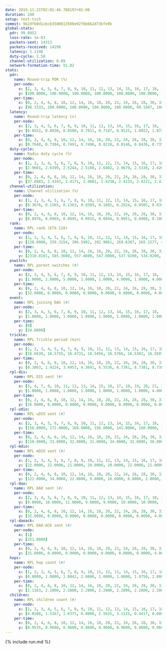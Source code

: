```yaml
---
date: 2019-11-21T02:01:46.788197+01:00
duration: 240
setup: test-tsch
commit: 9b2dfb0d1cbcb3500813508e92f8b662d73bfe9b
global-stats:
  pdr: 99.8952
  loss-rate: 1e-03
  packets-sent: 14313
  packets-received: 14298
  latency: 1.1198
  duty-cycle: 2.58
  channel-utilization: 0.09
  network-formation-time: 91.02
stats:
  pdr:
    name: Round-trip PDR (%)
    per-node:
      x: [2, 3, 4, 5, 6, 7, 8, 9, 10, 11, 12, 13, 14, 15, 16, 17, 18, 19, 20, 21, 22, 23, 24, 25]
      y: [100.0000, 100.0000, 100.0000, 100.0000, 100.0000, 100.0000, 100.0000, 100.0000, 100.0000, 100.0000, 100.0000, 99.6870, 100.0000, 99.6522, 100.0000, 99.6748, 100.0000, 100.0000, 99.8342, 100.0000, 100.0000, 99.8325, 99.6599, 99.0792]
    per-time:
      x: [0, 2, 4, 6, 8, 10, 12, 14, 16, 18, 20, 22, 24, 26, 28, 30, 32, 34, 36, 38, 40, 42, 44, 46, 48, 50, 52, 54, 56, 58, 60, 62, 64, 66, 68, 70, 72, 74, 76, 78, 80, 82, 84, 86, 88, 90, 92, 94, 96, 98, 100, 102, 104, 106, 108, 110, 112, 114, 116, 118, 120, 122, 124, 126, 128, 130, 132, 134, 136, 138, 140, 142, 144, 146, 148, 150, 152, 154, 156, 158, 160, 162, 164, 166, 168, 170, 172, 174, 176, 178, 180, 182, 184, 186, 188, 190, 192, 194, 196, 198, 200, 202, 204, 206, 208, 210, 212, 214, 216, 218, 220, 222, 224, 226, 228, 230, 232, 234, 236, 238, 240]
      y: [98.3333, 100.0000, 100.0000, 100.0000, 100.0000, 99.1667, 100.0000, 99.1597, 100.0000, 100.0000, 100.0000, 100.0000, 100.0000, 100.0000, 100.0000, 100.0000, 100.0000, 100.0000, 100.0000, 100.0000, 100.0000, 100.0000, 98.3333, 100.0000, 100.0000, 100.0000, 100.0000, 100.0000, 100.0000, 100.0000, 100.0000, 100.0000, 100.0000, 100.0000, 100.0000, 100.0000, 100.0000, 99.1667, 100.0000, 100.0000, 100.0000, 100.0000, 100.0000, 100.0000, 100.0000, 100.0000, 100.0000, 100.0000, 100.0000, 100.0000, 100.0000, 100.0000, 100.0000, 100.0000, 100.0000, 100.0000, 96.6667, 98.3333, 100.0000, 100.0000, 100.0000, 100.0000, 100.0000, 100.0000, 100.0000, 100.0000, 100.0000, 100.0000, 100.0000, 100.0000, 100.0000, 100.0000, 99.1667, 100.0000, 99.1667, 100.0000, 100.0000, 100.0000, 100.0000, 100.0000, 100.0000, 100.0000, 100.0000, 100.0000, 100.0000, 100.0000, 100.0000, 100.0000, 100.0000, 100.0000, 100.0000, 100.0000, 100.0000, 100.0000, 100.0000, 100.0000, 100.0000, 100.0000, 100.0000, 100.0000, 100.0000, 100.0000, 100.0000, 100.0000, 100.0000, 100.0000, 100.0000, 100.0000, 100.0000, 100.0000, 100.0000, 100.0000, 100.0000, 100.0000, 100.0000, 100.0000, 100.0000, 100.0000, 100.0000, 100.0000, null]
  latency:
    name: Round-trip latency (s)
    per-node:
      x: [2, 3, 4, 5, 6, 7, 8, 9, 10, 11, 12, 13, 14, 15, 16, 17, 18, 19, 20, 21, 22, 23, 24, 25]
      y: [0.6552, 0.8830, 0.8500, 0.7911, 0.7187, 0.9125, 1.0922, 1.0727, 0.9342, 1.1191, 0.9308, 1.0554, 1.1880, 1.1647, 1.0653, 1.2101, 1.3294, 1.3017, 1.2331, 1.3671, 1.4405, 1.5536, 1.4945, 1.5886]
    per-time:
      x: [0, 2, 4, 6, 8, 10, 12, 14, 16, 18, 20, 22, 24, 26, 28, 30, 32, 34, 36, 38, 40, 42, 44, 46, 48, 50, 52, 54, 56, 58, 60, 62, 64, 66, 68, 70, 72, 74, 76, 78, 80, 82, 84, 86, 88, 90, 92, 94, 96, 98, 100, 102, 104, 106, 108, 110, 112, 114, 116, 118, 120, 122, 124, 126, 128, 130, 132, 134, 136, 138, 140, 142, 144, 146, 148, 150, 152, 154, 156, 158, 160, 162, 164, 166, 168, 170, 172, 174, 176, 178, 180, 182, 184, 186, 188, 190, 192, 194, 196, 198, 200, 202, 204, 206, 208, 210, 212, 214, 216, 218, 220, 222, 224, 226, 228, 230, 232, 234, 236, 238, 240]
      y: [0.7648, 0.7304, 0.7491, 0.7496, 0.8218, 0.8146, 0.8436, 0.7359, 0.7719, 0.7714, 0.8068, 0.8153, 0.7315, 0.7203, 0.7868, 0.7779, 0.6973, 0.7112, 0.7774, 0.7572, 0.7727, 0.7727, 0.7449, 0.7716, 0.7637, 0.8314, 0.7860, 0.7847, 0.7859, 0.7449, 0.7681, 0.7391, 0.7584, 0.8516, 0.7671, 0.8427, 0.8430, 0.7728, 0.7661, 0.7245, 0.7410, 0.8156, 0.8188, 0.8189, 0.7407, 0.7077, 0.6947, 0.7528, 0.7807, 0.8206, 0.7951, 0.7507, 0.6391, 0.8654, 0.9210, 0.7996, 0.9057, 0.7875, 0.7796, 0.9746, 0.9484, 0.9028, 0.7602, 0.7469, 0.7803, 1.0499, 1.4082, 1.1739, 0.9692, 0.9239, 0.8280, 1.0854, 1.6424, 1.6023, 1.3502, 1.1585, 0.8492, 1.1634, 1.6323, 1.6805, 1.6003, 1.5600, 1.2907, 1.2908, 1.6120, 1.6706, 1.5932, 1.6645, 1.6196, 1.6175, 1.6294, 1.6698, 1.6347, 1.7010, 1.6327, 1.6424, 1.6304, 1.6669, 1.6189, 1.6018, 1.6882, 1.6125, 1.6218, 1.6687, 1.6584, 1.6724, 1.7483, 1.6524, 1.6840, 1.6854, 1.6920, 1.6309, 1.6713, 1.6071, 1.7449, 1.6791, 1.6350, 1.6617, 1.6404, 1.6366, null]
  duty-cycle:
    name: Radio duty cycle (%)
    per-node:
      x: [1, 2, 3, 4, 5, 6, 7, 8, 9, 10, 11, 12, 13, 14, 15, 16, 17, 18, 19, 20, 21, 22, 23, 24, 25]
      y: [2.9601, 2.6399, 2.5244, 2.5160, 2.6402, 2.9679, 2.5338, 2.4202, 2.4999, 2.5880, 2.5498, 2.7377, 2.4109, 2.5279, 2.5193, 2.7561, 2.6040, 2.6575, 2.5686, 2.5647, 2.6936, 2.7522, 2.6280, 2.6292, 2.7224]
    per-time:
      x: [0, 2, 4, 6, 8, 10, 12, 14, 16, 18, 20, 22, 24, 26, 28, 30, 32, 34, 36, 38, 40, 42, 44, 46, 48, 50, 52, 54, 56, 58, 60, 62, 64, 66, 68, 70, 72, 74, 76, 78, 80, 82, 84, 86, 88, 90, 92, 94, 96, 98, 100, 102, 104, 106, 108, 110, 112, 114, 116, 118, 120, 122, 124, 126, 128, 130, 132, 134, 136, 138, 140, 142, 144, 146, 148, 150, 152, 154, 156, 158, 160, 162, 164, 166, 168, 170, 172, 174, 176, 178, 180, 182, 184, 186, 188, 190, 192, 194, 196, 198, 200, 202, 204, 206, 208, 210, 212, 214, 216, 218, 220, 222, 224, 226, 228, 230, 232, 234, 236, 238, 240]
      y: [27.8083, 2.4343, 2.4171, 2.4081, 2.4238, 2.4133, 2.4221, 2.4346, 2.4061, 2.4140, 2.4091, 2.4128, 2.4143, 2.4148, 2.4392, 2.4263, 2.4229, 2.3952, 2.4030, 2.4174, 2.4052, 2.4112, 2.4155, 2.4166, 2.4108, 2.4176, 2.4130, 2.4075, 2.4354, 2.4085, 2.4063, 2.4131, 2.4069, 2.4123, 2.4174, 2.4023, 2.4210, 2.4100, 2.4117, 2.4124, 2.4135, 2.4100, 2.4199, 2.4270, 2.4146, 2.4109, 2.4086, 2.4000, 2.4078, 2.4178, 2.4288, 2.4204, 2.4032, 2.4153, 2.4079, 2.4250, 2.3986, 2.4257, 2.4173, 2.4229, 2.4273, 2.4300, 2.4126, 2.4091, 2.4138, 2.4079, 2.4012, 2.4086, 2.4235, 2.4143, 2.4190, 2.4299, 2.4220, 2.5155, 2.3256, 2.3363, 2.3728, 2.4370, 2.4273, 2.4321, 2.4386, 2.4377, 2.4290, 2.4150, 2.4040, 2.4295, 2.4298, 2.4197, 2.4304, 2.4221, 2.4144, 2.4225, 2.4271, 2.4241, 2.4367, 2.4298, 2.4328, 2.4074, 2.4230, 2.4175, 2.4309, 2.4319, 2.4186, 2.4345, 2.4194, 2.4170, 2.4224, 2.4323, 2.4112, 2.4269, 2.4236, 2.4372, 2.4178, 2.4305, 2.4229, 2.4326, 2.4264, 2.4183, 2.4218, 2.4133, null]
  channel-utilization:
    name: Channel utilization (%)
    per-node:
      x: [1, 2, 3, 4, 5, 6, 7, 8, 9, 10, 11, 12, 13, 14, 15, 16, 17, 18, 19, 20, 21, 22, 23, 24, 25]
      y: [0.3676, 0.1565, 0.1303, 0.0309, 0.1882, 0.2924, 0.0505, 0.0391, 0.0366, 0.1223, 0.0330, 0.1484, 0.0819, 0.0351, 0.0449, 0.1371, 0.0726, 0.0921, 0.0397, 0.0573, 0.0346, 0.0410, 0.0338, 0.0305, 0.0305]
    per-time:
      x: [0, 2, 4, 6, 8, 10, 12, 14, 16, 18, 20, 22, 24, 26, 28, 30, 32, 34, 36, 38, 40, 42, 44, 46, 48, 50, 52, 54, 56, 58, 60, 62, 64, 66, 68, 70, 72, 74, 76, 78, 80, 82, 84, 86, 88, 90, 92, 94, 96, 98, 100, 102, 104, 106, 108, 110, 112, 114, 116, 118, 120, 122, 124, 126, 128, 130, 132, 134, 136, 138, 140, 142, 144, 146, 148, 150, 152, 154, 156, 158, 160, 162, 164, 166, 168, 170, 172, 174, 176, 178, 180, 182, 184, 186, 188, 190, 192, 194, 196, 198, 200, 202, 204, 206, 208, 210, 212, 214, 216, 218, 220, 222, 224, 226, 228, 230, 232, 234, 236, 238, 240]
      y: [0.0976, 0.0969, 0.0895, 0.0915, 0.0944, 0.0951, 0.0988, 0.1000, 0.0891, 0.0927, 0.0940, 0.0950, 0.0959, 0.0933, 0.1027, 0.0970, 0.0960, 0.0844, 0.0884, 0.0946, 0.0905, 0.0931, 0.0928, 0.0945, 0.0902, 0.0953, 0.0935, 0.0931, 0.1047, 0.0927, 0.0930, 0.0948, 0.0900, 0.0930, 0.0970, 0.0901, 0.0994, 0.0942, 0.0960, 0.0913, 0.0935, 0.0913, 0.0961, 0.0990, 0.0932, 0.0888, 0.0902, 0.0871, 0.0894, 0.0959, 0.0944, 0.0942, 0.0882, 0.0926, 0.0907, 0.1031, 0.0880, 0.1035, 0.0917, 0.0936, 0.0981, 0.0974, 0.0905, 0.0890, 0.0924, 0.0906, 0.0863, 0.0849, 0.0893, 0.0894, 0.0959, 0.0993, 0.0919, 0.1566, 0.0413, 0.0447, 0.0596, 0.1003, 0.0951, 0.0998, 0.1003, 0.1018, 0.0936, 0.0932, 0.0834, 0.0972, 0.0951, 0.0941, 0.0984, 0.0923, 0.0910, 0.0943, 0.0962, 0.0953, 0.0983, 0.0976, 0.0967, 0.0881, 0.0945, 0.0931, 0.0977, 0.0973, 0.0913, 0.0975, 0.0951, 0.0948, 0.0970, 0.0984, 0.0926, 0.0974, 0.0947, 0.1000, 0.0917, 0.0974, 0.0967, 0.0997, 0.0969, 0.0942, 0.0925, 0.0898, null]
  rank:
    name: RPL rank (ETX-128)
    per-node:
      x: [1, 2, 3, 4, 5, 6, 7, 8, 9, 10, 11, 12, 13, 14, 15, 16, 17, 18, 19, 20, 21, 22, 23, 24, 25]
      y: [128.0000, 259.3154, 306.5992, 392.9061, 269.6307, 265.1577, 401.7418, 488.5062, 532.2377, 422.2479, 562.6405, 427.6240, 526.2269, 591.6844, 576.1504, 510.6122, 523.0453, 596.5469, 634.6774, 633.9433, 667.3770, 666.5000, 1007.3200, 1008.6316, 746.1184]
    per-time:
      x: [0, 2, 4, 6, 8, 10, 12, 14, 16, 18, 20, 22, 24, 26, 28, 30, 32, 34, 36, 38, 40, 42, 44, 46, 48, 50, 52, 54, 56, 58, 60, 62, 64, 66, 68, 70, 72, 74, 76, 78, 80, 82, 84, 86, 88, 90, 92, 94, 96, 98, 100, 102, 104, 106, 108, 110, 112, 114, 116, 118, 120, 122, 124, 126, 128, 130, 132, 134, 136, 138, 140, 142, 144, 146, 148, 150, 152, 154, 156, 158, 160, 162, 164, 166, 168, 170, 172, 174, 176, 178, 180, 182, 184, 186, 188, 190, 192, 194, 196, 198, 200, 202, 204, 206, 208, 210, 212, 214, 216, 218, 220, 222, 224, 226, 228, 230, 232, 234, 236, 238, 240]
      y: [2310.8101, 585.3600, 557.4600, 547.0000, 537.9200, 534.0200, 549.8000, 564.3333, 528.1800, 521.5800, 526.0196, 512.1200, 516.9200, 514.5882, 514.5385, 508.0400, 514.4902, 515.7400, 517.2600, 522.6800, 525.7451, 522.9412, 527.7500, 525.0192, 512.5000, 513.0000, 511.0400, 508.1765, 515.4038, 506.8600, 505.0392, 503.8000, 503.6400, 499.3922, 497.3200, 496.3600, 497.2400, 493.0392, 494.1800, 488.3269, 478.0400, 480.1800, 484.4902, 483.6275, 487.5294, 486.9400, 486.1000, 484.7800, 483.4808, 491.0600, 504.5098, 502.0200, 494.9200, 496.0200, 503.3396, 499.8889, 497.7200, 503.6078, 499.7000, 493.0200, 497.4510, 501.6800, 497.2800, 496.1961, 494.7200, 503.0926, 490.5294, 489.7800, 489.1600, 485.0400, 476.9800, 474.7451, 477.6471, 579.9669, 553.1129, 486.9705, 499.5808, 504.1600, 503.7843, 499.8824, 497.9000, 497.0800, 497.1154, 492.6800, 498.2941, 493.2800, 493.2000, 494.4000, 497.1000, 498.9216, 496.4400, 497.3200, 495.9600, 495.3000, 501.6200, 498.0196, 505.6400, 497.0400, 495.7400, 495.1200, 502.8400, 499.3922, 494.1569, 495.5882, 494.7600, 492.9020, 491.9400, 500.3922, 499.2549, 491.8400, 492.6400, 495.7400, 493.6667, 488.4000, 491.6800, 494.4615, 489.0392, 486.8200, 485.3529, 479.9400, null]
  pswitch:
    name: RPL parent switches (#)
    per-node:
      x: [2, 3, 4, 5, 6, 7, 8, 9, 10, 11, 12, 13, 14, 15, 16, 17, 18, 19, 20, 21, 22, 23, 24, 25]
      y: [1.0000, 2.0000, 5.0000, 1.0000, 1.0000, 4.0000, 1.0000, 4.0000, 2.0000, 2.0000, 2.0000, 3.0000, 4.0000, 6.0000, 5.0000, 3.0000, 5.0000, 8.0000, 7.0000, 5.0000, 5.0000, 10.0000, 7.0000, 6.0000]
    per-time:
      x: [0, 2, 4, 6, 8, 10, 12, 14, 16, 18, 20, 22, 24, 26, 28, 30, 32, 34, 36, 38, 40, 42, 44, 46, 48, 50, 52, 54, 56, 58, 60, 62, 64, 66, 68, 70, 72, 74, 76, 78, 80, 82, 84, 86, 88, 90, 92, 94, 96, 98, 100, 102, 104, 106, 108, 110, 112, 114, 116, 118, 120, 122, 124, 126, 128, 130, 132, 134, 136, 138, 140, 142, 144, 146, 148, 150, 152, 154, 156, 158, 160, 162, 164, 166, 168, 170, 172, 174, 176, 178, 180, 182, 184, 186, 188, 190, 192, 194, 196, 198, 200, 202, 204, 206, 208, 210, 212, 214, 216, 218, 220, 222, 224, 226, 228, 230, 232, 234, 236]
      y: [32.0000, 0.0000, 0.0000, 0.0000, 0.0000, 0.0000, 0.0000, 4.0000, 0.0000, 0.0000, 1.0000, 0.0000, 0.0000, 1.0000, 2.0000, 0.0000, 1.0000, 0.0000, 0.0000, 0.0000, 1.0000, 1.0000, 2.0000, 2.0000, 0.0000, 1.0000, 0.0000, 1.0000, 2.0000, 0.0000, 1.0000, 0.0000, 0.0000, 1.0000, 0.0000, 0.0000, 0.0000, 1.0000, 0.0000, 2.0000, 0.0000, 0.0000, 1.0000, 1.0000, 1.0000, 0.0000, 0.0000, 0.0000, 2.0000, 0.0000, 1.0000, 0.0000, 0.0000, 0.0000, 3.0000, 4.0000, 0.0000, 1.0000, 0.0000, 0.0000, 1.0000, 0.0000, 0.0000, 1.0000, 0.0000, 4.0000, 1.0000, 0.0000, 0.0000, 0.0000, 0.0000, 1.0000, 1.0000, 0.0000, 1.0000, 1.0000, 0.0000, 0.0000, 1.0000, 1.0000, 0.0000, 0.0000, 2.0000, 0.0000, 1.0000, 0.0000, 0.0000, 0.0000, 0.0000, 1.0000, 0.0000, 0.0000, 0.0000, 0.0000, 0.0000, 1.0000, 0.0000, 0.0000, 0.0000, 0.0000, 0.0000, 1.0000, 1.0000, 1.0000, 0.0000, 1.0000, 0.0000, 1.0000, 1.0000, 0.0000, 0.0000, 0.0000, 1.0000, 0.0000, 0.0000, 2.0000, 1.0000, 0.0000, 1.0000]
  event:
    name: RPL joining DAG (#)
    per-node:
      x: [2, 3, 4, 5, 6, 7, 8, 9, 10, 11, 12, 13, 14, 15, 16, 17, 18, 19, 20, 21, 22, 23, 24, 25]
      y: [1.0000, 1.0000, 1.0000, 1.0000, 1.0000, 1.0000, 1.0000, 1.0000, 1.0000, 1.0000, 1.0000, 1.0000, 1.0000, 1.0000, 1.0000, 1.0000, 1.0000, 1.0000, 1.0000, 1.0000, 1.0000, 1.0000, 1.0000, 1.0000]
    per-time:
      x: [0]
      y: [24.0000]
  trickle:
    name: RPL Trickle period (min)
    per-node:
      x: [1, 2, 3, 4, 5, 6, 7, 8, 9, 10, 11, 12, 13, 14, 15, 16, 17, 18, 19, 20, 21, 22, 23, 24, 25]
      y: [16.6639, 16.5755, 16.4731, 16.5456, 16.5766, 16.5302, 16.5507, 16.5302, 16.4388, 16.5341, 16.4636, 16.5341, 17.3357, 16.5412, 16.4739, 16.4670, 16.4629, 16.4687, 16.5492, 16.5111, 16.6056, 16.5877, 16.5216, 16.5454, 16.5735]
    per-time:
      x: [0, 2, 4, 6, 8, 10, 12, 14, 16, 18, 20, 22, 24, 26, 28, 30, 32, 34, 36, 38, 40, 42, 44, 46, 48, 50, 52, 54, 56, 58, 60, 62, 64, 66, 68, 70, 72, 74, 76, 78, 80, 82, 84, 86, 88, 90, 92, 94, 96, 98, 100, 102, 104, 106, 108, 110, 112, 114, 116, 118, 120, 122, 124, 126, 128, 130, 132, 134, 136, 138, 140, 142, 144, 146, 148, 150, 152, 154, 156, 158, 160, 162, 164, 166, 168, 170, 172, 174, 176, 178, 180, 182, 184, 186, 188, 190, 192, 194, 196, 198, 200, 202, 204, 206, 208, 210, 212, 214, 216, 218, 220, 222, 224, 226, 228, 230, 232, 234, 236, 238, 240]
      y: [0.3863, 1.9224, 3.4953, 4.3691, 6.5536, 8.7381, 8.7381, 8.7381, 9.2624, 17.4763, 17.4763, 17.4763, 17.4763, 17.4763, 17.4763, 17.4763, 17.4763, 17.4763, 17.4763, 17.4763, 17.4763, 17.4763, 17.4763, 17.4763, 17.4763, 17.4763, 17.4763, 17.4763, 17.4763, 17.4763, 17.4763, 17.4763, 17.4763, 17.4763, 17.4763, 17.4763, 17.4763, 17.4763, 17.4763, 17.4763, 17.4763, 17.4763, 17.4763, 17.4763, 17.4763, 17.4763, 17.4763, 17.4763, 17.4763, 17.4763, 17.4763, 17.4763, 17.4763, 17.4763, 17.4763, 17.4763, 17.4763, 17.4763, 17.4763, 17.4763, 17.4763, 17.4763, 17.4763, 17.4763, 17.4763, 17.4763, 17.4763, 17.4763, 17.4763, 17.4763, 17.4763, 17.4763, 17.4763, 17.4763, 17.4763, 17.4763, 17.4763, 17.4763, 17.4763, 17.4763, 17.4763, 17.4763, 17.4763, 17.4763, 17.4763, 17.4763, 17.4763, 17.4763, 17.4763, 17.4763, 17.4763, 17.4763, 17.4763, 17.4763, 17.4763, 17.4763, 17.4763, 17.4763, 17.4763, 17.4763, 17.4763, 17.4763, 17.4763, 17.4763, 17.4763, 17.4763, 17.4763, 17.4763, 17.4763, 17.4763, 17.4763, 17.4763, 17.4763, 17.4763, 17.4763, 17.4763, 17.4763, 17.4763, 17.4763, 17.4763, null]
  rpl-dis:
    name: RPL DIS sent (#)
    per-node:
      x: [3, 4, 7, 9, 10, 11, 12, 13, 14, 15, 16, 17, 18, 19, 20, 21, 22, 23, 24, 25]
      y: [1.0000, 1.0000, 1.0000, 1.0000, 1.0000, 1.0000, 1.0000, 4.0000, 2.0000, 1.0000, 1.0000, 1.0000, 1.0000, 2.0000, 1.0000, 2.0000, 2.0000, 2.0000, 2.0000, 2.0000]
    per-time:
      x: [0, 2, 4, 6, 8, 10, 12, 14, 16, 18, 20, 22, 24, 26, 28, 30, 32, 34, 36, 38, 40, 42, 44, 46, 48, 50, 52, 54, 56, 58, 60, 62, 64, 66, 68, 70, 72, 74, 76, 78, 80, 82, 84, 86, 88, 90, 92, 94, 96, 98, 100, 102, 104, 106, 108, 110, 112, 114, 116, 118, 120, 122, 124, 126, 128, 130, 132, 134, 136, 138, 140, 142, 144, 146, 148, 150, 152]
      y: [26.0000, 0.0000, 0.0000, 0.0000, 0.0000, 0.0000, 0.0000, 0.0000, 0.0000, 0.0000, 0.0000, 0.0000, 0.0000, 0.0000, 0.0000, 0.0000, 0.0000, 0.0000, 0.0000, 0.0000, 0.0000, 0.0000, 0.0000, 0.0000, 0.0000, 0.0000, 0.0000, 0.0000, 0.0000, 0.0000, 0.0000, 0.0000, 0.0000, 0.0000, 0.0000, 0.0000, 0.0000, 0.0000, 0.0000, 0.0000, 0.0000, 0.0000, 0.0000, 0.0000, 0.0000, 0.0000, 0.0000, 0.0000, 0.0000, 0.0000, 0.0000, 0.0000, 0.0000, 0.0000, 0.0000, 0.0000, 0.0000, 0.0000, 0.0000, 0.0000, 0.0000, 0.0000, 0.0000, 0.0000, 0.0000, 0.0000, 0.0000, 0.0000, 0.0000, 0.0000, 0.0000, 0.0000, 0.0000, 0.0000, 1.0000, 3.0000, 0.0000]
  rpl-udio:
    name: RPL uDIO sent (#)
    per-node:
      x: [2, 3, 4, 5, 6, 7, 8, 9, 10, 11, 12, 13, 14, 15, 16, 17, 18, 19, 20, 21, 22, 23, 24, 25]
      y: [156.0000, 172.0000, 168.0000, 156.0000, 141.0000, 160.0000, 161.0000, 169.0000, 157.0000, 165.0000, 172.0000, 175.0000, 161.0000, 166.0000, 158.0000, 166.0000, 160.0000, 175.0000, 174.0000, 159.0000, 174.0000, 164.0000, 165.0000, 161.0000]
    per-time:
      x: [0, 2, 4, 6, 8, 10, 12, 14, 16, 18, 20, 22, 24, 26, 28, 30, 32, 34, 36, 38, 40, 42, 44, 46, 48, 50, 52, 54, 56, 58, 60, 62, 64, 66, 68, 70, 72, 74, 76, 78, 80, 82, 84, 86, 88, 90, 92, 94, 96, 98, 100, 102, 104, 106, 108, 110, 112, 114, 116, 118, 120, 122, 124, 126, 128, 130, 132, 134, 136, 138, 140, 142, 144, 146, 148, 150, 152, 154, 156, 158, 160, 162, 164, 166, 168, 170, 172, 174, 176, 178, 180, 182, 184, 186, 188, 190, 192, 194, 196, 198, 200, 202, 204, 206, 208, 210, 212, 214, 216, 218, 220, 222, 224, 226, 228, 230, 232, 234, 236, 238, 240]
      y: [110.0000, 33.0000, 32.0000, 31.0000, 34.0000, 32.0000, 38.0000, 34.0000, 29.0000, 30.0000, 34.0000, 29.0000, 33.0000, 35.0000, 34.0000, 32.0000, 33.0000, 31.0000, 36.0000, 30.0000, 32.0000, 32.0000, 32.0000, 38.0000, 28.0000, 37.0000, 35.0000, 30.0000, 32.0000, 31.0000, 32.0000, 38.0000, 33.0000, 32.0000, 30.0000, 29.0000, 29.0000, 32.0000, 32.0000, 34.0000, 31.0000, 33.0000, 31.0000, 30.0000, 30.0000, 32.0000, 37.0000, 31.0000, 25.0000, 28.0000, 33.0000, 34.0000, 30.0000, 31.0000, 32.0000, 34.0000, 32.0000, 36.0000, 25.0000, 28.0000, 38.0000, 28.0000, 30.0000, 34.0000, 30.0000, 33.0000, 29.0000, 32.0000, 31.0000, 31.0000, 38.0000, 30.0000, 31.0000, 40.0000, 31.0000, 37.0000, 35.0000, 32.0000, 30.0000, 27.0000, 31.0000, 33.0000, 32.0000, 29.0000, 36.0000, 33.0000, 33.0000, 30.0000, 30.0000, 30.0000, 32.0000, 33.0000, 30.0000, 36.0000, 31.0000, 33.0000, 30.0000, 30.0000, 34.0000, 35.0000, 30.0000, 33.0000, 32.0000, 38.0000, 26.0000, 30.0000, 38.0000, 35.0000, 28.0000, 33.0000, 34.0000, 29.0000, 33.0000, 37.0000, 30.0000, 35.0000, 29.0000, 30.0000, 31.0000, 34.0000, 1.0000]
  rpl-mdio:
    name: RPL mDIO sent (#)
    per-node:
      x: [1, 2, 3, 4, 5, 6, 7, 8, 9, 10, 11, 12, 13, 14, 15, 16, 17, 18, 19, 20, 21, 22, 23, 24, 25]
      y: [22.0000, 22.0000, 21.0000, 20.0000, 20.0000, 22.0000, 21.0000, 23.0000, 22.0000, 23.0000, 20.0000, 21.0000, 24.0000, 20.0000, 23.0000, 23.0000, 20.0000, 22.0000, 23.0000, 24.0000, 20.0000, 21.0000, 20.0000, 20.0000, 20.0000]
    per-time:
      x: [0, 2, 4, 6, 8, 10, 12, 14, 16, 18, 20, 22, 24, 26, 28, 30, 32, 34, 36, 38, 40, 42, 44, 46, 48, 50, 52, 54, 56, 58, 60, 62, 64, 66, 68, 70, 72, 74, 76, 78, 80, 82, 84, 86, 88, 90, 92, 94, 96, 98, 100, 102, 104, 106, 108, 110, 112, 114, 116, 118, 120, 122, 124, 126, 128, 130, 132, 134, 136, 138, 140, 142, 144, 146, 148, 150, 152, 154, 156, 158, 160, 162, 164, 166, 168, 170, 172, 174, 176, 178, 180, 182, 184, 186, 188, 190, 192, 194, 196, 198, 200, 202, 204, 206, 208, 210, 212, 214, 216, 218, 220, 222, 224, 226, 228, 230, 232, 234, 236, 238]
      y: [122.0000, 34.0000, 22.0000, 9.0000, 16.0000, 0.0000, 2.0000, 10.0000, 11.0000, 2.0000, 0.0000, 0.0000, 0.0000, 5.0000, 5.0000, 3.0000, 8.0000, 4.0000, 0.0000, 0.0000, 0.0000, 0.0000, 3.0000, 8.0000, 8.0000, 3.0000, 3.0000, 0.0000, 0.0000, 0.0000, 1.0000, 5.0000, 4.0000, 6.0000, 8.0000, 1.0000, 0.0000, 0.0000, 0.0000, 5.0000, 2.0000, 6.0000, 6.0000, 6.0000, 0.0000, 0.0000, 0.0000, 0.0000, 2.0000, 6.0000, 10.0000, 6.0000, 1.0000, 0.0000, 0.0000, 0.0000, 0.0000, 5.0000, 6.0000, 7.0000, 5.0000, 2.0000, 0.0000, 0.0000, 0.0000, 1.0000, 3.0000, 8.0000, 7.0000, 4.0000, 2.0000, 0.0000, 0.0000, 1.0000, 1.0000, 7.0000, 3.0000, 7.0000, 6.0000, 0.0000, 1.0000, 0.0000, 0.0000, 4.0000, 5.0000, 4.0000, 9.0000, 2.0000, 0.0000, 1.0000, 0.0000, 0.0000, 4.0000, 4.0000, 6.0000, 7.0000, 3.0000, 1.0000, 0.0000, 0.0000, 2.0000, 3.0000, 5.0000, 8.0000, 6.0000, 0.0000, 0.0000, 1.0000, 0.0000, 3.0000, 6.0000, 8.0000, 4.0000, 3.0000, 0.0000, 1.0000, 0.0000, 0.0000, 4.0000, 4.0000]
  rpl-dao:
    name: RPL DAO sent (#)
    per-node:
      x: [2, 3, 4, 5, 6, 7, 8, 9, 10, 11, 12, 13, 14, 15, 16, 17, 18, 19, 20, 21, 22, 23, 24, 25]
      y: [9.0000, 10.0000, 11.0000, 9.0000, 9.0000, 10.0000, 10.0000, 10.0000, 9.0000, 10.0000, 9.0000, 11.0000, 10.0000, 12.0000, 12.0000, 11.0000, 11.0000, 12.0000, 12.0000, 11.0000, 10.0000, 13.0000, 11.0000, 11.0000]
    per-time:
      x: [0, 2, 4, 6, 8, 10, 12, 14, 16, 18, 20, 22, 24, 26, 28, 30, 32, 34, 36, 38, 40, 42, 44, 46, 48, 50, 52, 54, 56, 58, 60, 62, 64, 66, 68, 70, 72, 74, 76, 78, 80, 82, 84, 86, 88, 90, 92, 94, 96, 98, 100, 102, 104, 106, 108, 110, 112, 114, 116, 118, 120, 122, 124, 126, 128, 130, 132, 134, 136, 138, 140, 142, 144, 146, 148, 150, 152, 154, 156, 158, 160, 162, 164, 166, 168, 170, 172, 174, 176, 178, 180, 182, 184, 186, 188, 190, 192, 194, 196, 198, 200, 202, 204, 206, 208, 210, 212, 214, 216, 218, 220, 222, 224, 226, 228, 230, 232, 234, 236]
      y: [32.0000, 0.0000, 0.0000, 0.0000, 0.0000, 0.0000, 0.0000, 4.0000, 0.0000, 0.0000, 1.0000, 0.0000, 0.0000, 1.0000, 17.0000, 3.0000, 1.0000, 0.0000, 0.0000, 0.0000, 1.0000, 3.0000, 2.0000, 2.0000, 0.0000, 1.0000, 0.0000, 1.0000, 12.0000, 5.0000, 1.0000, 1.0000, 0.0000, 1.0000, 1.0000, 0.0000, 2.0000, 2.0000, 0.0000, 3.0000, 0.0000, 1.0000, 6.0000, 8.0000, 2.0000, 1.0000, 0.0000, 0.0000, 2.0000, 0.0000, 2.0000, 1.0000, 0.0000, 3.0000, 3.0000, 4.0000, 3.0000, 7.0000, 2.0000, 0.0000, 2.0000, 0.0000, 1.0000, 1.0000, 1.0000, 4.0000, 1.0000, 1.0000, 0.0000, 1.0000, 3.0000, 6.0000, 5.0000, 1.0000, 2.0000, 2.0000, 0.0000, 2.0000, 1.0000, 3.0000, 1.0000, 1.0000, 2.0000, 0.0000, 3.0000, 4.0000, 5.0000, 1.0000, 1.0000, 3.0000, 0.0000, 1.0000, 1.0000, 1.0000, 1.0000, 1.0000, 3.0000, 0.0000, 0.0000, 3.0000, 7.0000, 3.0000, 1.0000, 3.0000, 0.0000, 1.0000, 2.0000, 1.0000, 3.0000, 1.0000, 0.0000, 2.0000, 1.0000, 3.0000, 5.0000, 4.0000, 3.0000, 0.0000, 2.0000]
  rpl-daoack:
    name: RPL DAO-ACK sent (#)
    per-node:
      x: [1]
      y: [251.0000]
    per-time:
      x: [0, 2, 4, 6, 8, 10, 12, 14, 16, 18, 20, 22, 24, 26, 28, 30, 32, 34, 36, 38, 40, 42, 44, 46, 48, 50, 52, 54, 56, 58, 60, 62, 64, 66, 68, 70, 72, 74, 76, 78, 80, 82, 84, 86, 88, 90, 92, 94, 96, 98, 100, 102, 104, 106, 108, 110, 112, 114, 116, 118, 120, 122, 124, 126, 128, 130, 132, 134, 136, 138, 140, 142, 144, 146, 148, 150, 152, 154, 156, 158, 160, 162, 164, 166, 168, 170, 172, 174, 176, 178, 180, 182, 184, 186, 188, 190, 192, 194, 196, 198, 200, 202, 204, 206, 208, 210, 212, 214, 216, 218, 220, 222, 224, 226, 228, 230, 232, 234, 236]
      y: [31.0000, 0.0000, 0.0000, 0.0000, 0.0000, 0.0000, 0.0000, 4.0000, 0.0000, 0.0000, 1.0000, 0.0000, 0.0000, 1.0000, 17.0000, 3.0000, 1.0000, 0.0000, 0.0000, 0.0000, 1.0000, 3.0000, 2.0000, 2.0000, 0.0000, 1.0000, 0.0000, 1.0000, 11.0000, 5.0000, 1.0000, 1.0000, 0.0000, 1.0000, 1.0000, 0.0000, 2.0000, 2.0000, 0.0000, 3.0000, 0.0000, 1.0000, 6.0000, 8.0000, 2.0000, 1.0000, 0.0000, 0.0000, 2.0000, 0.0000, 2.0000, 1.0000, 0.0000, 3.0000, 3.0000, 4.0000, 3.0000, 7.0000, 2.0000, 0.0000, 2.0000, 0.0000, 1.0000, 1.0000, 1.0000, 4.0000, 1.0000, 1.0000, 0.0000, 1.0000, 3.0000, 6.0000, 5.0000, 1.0000, 1.0000, 3.0000, 0.0000, 2.0000, 1.0000, 3.0000, 1.0000, 1.0000, 2.0000, 0.0000, 3.0000, 4.0000, 5.0000, 1.0000, 1.0000, 3.0000, 0.0000, 1.0000, 1.0000, 1.0000, 1.0000, 1.0000, 3.0000, 0.0000, 0.0000, 3.0000, 7.0000, 3.0000, 1.0000, 3.0000, 0.0000, 1.0000, 2.0000, 1.0000, 3.0000, 1.0000, 0.0000, 2.0000, 1.0000, 3.0000, 5.0000, 4.0000, 3.0000, 0.0000, 2.0000]
  hops:
    name: RPL hop count (#)
    per-node:
      x: [1, 2, 3, 4, 5, 6, 7, 8, 9, 10, 11, 12, 13, 14, 15, 16, 17, 18, 19, 20, 21, 22, 23, 24, 25]
      y: [0.0000, 1.0000, 1.0042, 2.0000, 1.0000, 1.0000, 1.9750, 2.0000, 2.5958, 2.0000, 2.9958, 2.0000, 2.0000, 2.9750, 2.7792, 2.3750, 2.0042, 3.0000, 3.0628, 3.0625, 3.4268, 3.3766, 4.0628, 4.0000, 4.0377]
    per-time:
      x: [0, 2, 4, 6, 8, 10, 12, 14, 16, 18, 20, 22, 24, 26, 28, 30, 32, 34, 36, 38, 40, 42, 44, 46, 48, 50, 52, 54, 56, 58, 60, 62, 64, 66, 68, 70, 72, 74, 76, 78, 80, 82, 84, 86, 88, 90, 92, 94, 96, 98, 100, 102, 104, 106, 108, 110, 112, 114, 116, 118, 120, 122, 124, 126, 128, 130, 132, 134, 136, 138, 140, 142, 144, 146, 148, 150, 152, 154, 156, 158, 160, 162, 164, 166, 168, 170, 172, 174, 176, 178, 180, 182, 184, 186, 188, 190, 192, 194, 196, 198, 200, 202, 204, 206, 208, 210, 212, 214, 216, 218, 220, 222, 224, 226, 228, 230, 232, 234, 236, 238]
      y: [2.1163, 2.2800, 2.2800, 2.2800, 2.2800, 2.2800, 2.2800, 2.2800, 2.2800, 2.2800, 2.2800, 2.2800, 2.2800, 2.2800, 2.2400, 2.2400, 2.2400, 2.2800, 2.2800, 2.2800, 2.2800, 2.2800, 2.2800, 2.3000, 2.3200, 2.3200, 2.3200, 2.3200, 2.3200, 2.3200, 2.3200, 2.3200, 2.3200, 2.3600, 2.3600, 2.3600, 2.3600, 2.3600, 2.3600, 2.3200, 2.3200, 2.3200, 2.3200, 2.3200, 2.3200, 2.3200, 2.3200, 2.3200, 2.3400, 2.3600, 2.3600, 2.3600, 2.3600, 2.3600, 2.3600, 2.3600, 2.3600, 2.3600, 2.3600, 2.3600, 2.3600, 2.3600, 2.3600, 2.3600, 2.3600, 2.3600, 2.3600, 2.3600, 2.3600, 2.3600, 2.3600, 2.3600, 2.3600, 2.3600, 2.3600, 2.6000, 2.6000, 2.6000, 2.6400, 2.6400, 2.6400, 2.6400, 2.5600, 2.4800, 2.4800, 2.4800, 2.4800, 2.4800, 2.4800, 2.4800, 2.4800, 2.4800, 2.4800, 2.4800, 2.4800, 2.4800, 2.4800, 2.4800, 2.4800, 2.4800, 2.4800, 2.4800, 2.4800, 2.4800, 2.4800, 2.4800, 2.4800, 2.4800, 2.4800, 2.4800, 2.4800, 2.4800, 2.4800, 2.4800, 2.4800, 2.4800, 2.4800, 2.4000, 2.4000, 2.4000]
  children:
    name: RPL children count (#)
    per-node:
      x: [1, 2, 3, 4, 5, 6, 7, 8, 9, 10, 11, 12, 13, 14, 15, 16, 17, 18, 19, 20, 21, 22, 23, 24, 25]
      y: [4.0208, 1.5167, 1.0375, 0.0000, 2.5625, 3.1125, 0.4417, 0.0000, 0.0000, 2.7042, 0.0000, 1.0292, 1.3500, 0.0000, 0.1208, 2.3583, 0.5875, 1.7531, 0.2552, 0.8000, 0.0753, 0.2552, 0.0000, 0.0000, 0.0000]
    per-time:
      x: [0, 2, 4, 6, 8, 10, 12, 14, 16, 18, 20, 22, 24, 26, 28, 30, 32, 34, 36, 38, 40, 42, 44, 46, 48, 50, 52, 54, 56, 58, 60, 62, 64, 66, 68, 70, 72, 74, 76, 78, 80, 82, 84, 86, 88, 90, 92, 94, 96, 98, 100, 102, 104, 106, 108, 110, 112, 114, 116, 118, 120, 122, 124, 126, 128, 130, 132, 134, 136, 138, 140, 142, 144, 146, 148, 150, 152, 154, 156, 158, 160, 162, 164, 166, 168, 170, 172, 174, 176, 178, 180, 182, 184, 186, 188, 190, 192, 194, 196, 198, 200, 202, 204, 206, 208, 210, 212, 214, 216, 218, 220, 222, 224, 226, 228, 230, 232, 234, 236, 238]
      y: [0.9535, 0.9600, 0.9600, 0.9600, 0.9600, 0.9600, 0.9600, 0.9600, 0.9600, 0.9600, 0.9600, 0.9600, 0.9600, 0.9600, 0.9600, 0.9600, 0.9600, 0.9600, 0.9600, 0.9600, 0.9600, 0.9600, 0.9600, 0.9600, 0.9600, 0.9600, 0.9600, 0.9600, 0.9600, 0.9600, 0.9600, 0.9600, 0.9600, 0.9600, 0.9600, 0.9600, 0.9600, 0.9600, 0.9600, 0.9600, 0.9600, 0.9600, 0.9600, 0.9600, 0.9600, 0.9600, 0.9600, 0.9600, 0.9600, 0.9600, 0.9600, 0.9600, 0.9600, 0.9600, 0.9600, 0.9600, 0.9600, 0.9600, 0.9600, 0.9600, 0.9600, 0.9600, 0.9600, 0.9600, 0.9600, 0.9600, 0.9600, 0.9600, 0.9600, 0.9600, 0.9600, 0.9600, 0.9600, 0.9600, 0.9600, 0.9600, 0.9600, 0.9600, 0.9600, 0.9600, 0.9600, 0.9600, 0.9600, 0.9600, 0.9600, 0.9600, 0.9600, 0.9600, 0.9600, 0.9600, 0.9600, 0.9600, 0.9600, 0.9600, 0.9600, 0.9600, 0.9600, 0.9600, 0.9600, 0.9600, 0.9600, 0.9600, 0.9600, 0.9600, 0.9600, 0.9600, 0.9600, 0.9600, 0.9600, 0.9600, 0.9600, 0.9600, 0.9600, 0.9600, 0.9600, 0.9600, 0.9600, 0.9600, 0.9600, 0.9600]
---
```


{% include run.md %}

